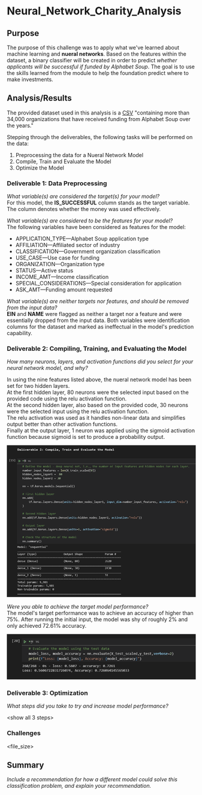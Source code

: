 # Neural_Network_Charity_Analysis

## Purpose
The purpose of this challenge was to apply what we've learned about machine learning and **nueral networks**. Based on the features within the dataset, a binary classifier will be created in order to predict *whether applicants will be successful if funded by Alphabet Soup*. The goal is to use the skills learned from the module to help the foundation predict where to make investments.

## Analysis/Results
The provided dataset used in this analysis is a [CSV](https://2u-data-curriculum-team.s3.amazonaws.com/dataviz-online/module_19/charity_data.csv) "containing more than 34,000 organizations that have received funding from Alphabet Soup over the years." 

Stepping through the deliverables, the following tasks will be performed on the data:
1. Preprocessing the data for a Nueral Network Model
2. Compile, Train and Evaluate the Model
3. Optimize the Model

### Deliverable 1: Data Preprocessing
*What variable(s) are considered the target(s) for your model?*<br>
For this model, the **IS_SUCCESSFUL** column stands as the target variable. The column denotes whether the money was used effectively.

*What variable(s) are considered to be the features for your model?*<br>
The following variables have been considered as features for the model:<br>
* APPLICATION_TYPE—Alphabet Soup application type<br>
* AFFILIATION—Affiliated sector of industry<br>
* CLASSIFICATION—Government organization classification<br>
* USE_CASE—Use case for funding<br>
* ORGANIZATION—Organization type<br>
* STATUS—Active status<br>
* INCOME_AMT—Income classification<br>
* SPECIAL_CONSIDERATIONS—Special consideration for application<br>
* ASK_AMT—Funding amount requested<br>

*What variable(s) are neither targets nor features, and should be removed from the input data?*<br>
**EIN** and **NAME** were flagged as neither a target nor a feature and were essentially dropped from the input data. Both variables were identification columns for the dataset and marked as ineffectual in the model's prediction capability. 

### Deliverable 2: Compiling, Training, and Evaluating the Model
*How many neurons, layers, and activation functions did you select for your neural network model, and why?*<br>

In using the nine features listed above, the nueral network model has been set for two hidden layers.<br>
At the first hidden layer, 80 neurons were the selected input based on the provided code using the relu activation function.<br>
At the second hidden layer, also based on the provided code, 30 neurons were the selected input using the relu activation function. <br>
The relu activation was used as it handles non-linear data and simplifies output better than other activation functions.<br>
Finally at the output layer, 1 neuron was applied using the sigmoid activation function because sigmoid is set to produce a probability output.<br>

![](resources/dev2_inputs.PNG)

*Were you able to achieve the target model performance?*<br>
The model's target performance was to achieve an accuracy of higher than 75%. After running the initial input, the model was shy of roughly 2% and only achieved 72.61% accuracy. 

![](resources/originalAccuracy.PNG)

### Deliverable 3: Optimization
*What steps did you take to try and increase model performance?*

<show all 3 steps>

### Challenges

<file_size><unable to obtain optimization>

## Summary
*Include a recommendation for how a different model could solve this classification problem, and explain your recommendation.*
